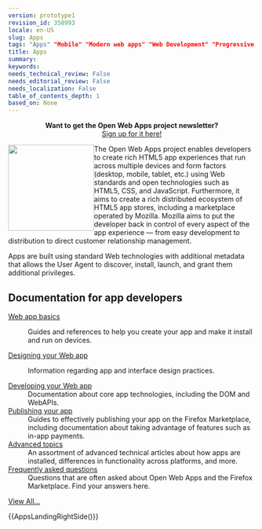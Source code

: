 ```yaml
---
version: prototype1
revision_id: 358993
locale: en-US
slug: Apps
tags: "Apps" "Mobile" "Modern web apps" "Web Development" "Progressive web apps"
title: Apps
summary: 
keywords: 
needs_technical_review: False
needs_editorial_review: False
needs_localization: False
table_of_contents_depth: 1
based_on: None
---
```

<div class="standardSidebar" style="text-align: center;">
  <strong>Want to get the Open Web Apps project newsletter?</strong><br />
  <a href="https://marketplace.firefox.com/developers/#newsletter-signup">Sign up for it here!</a></div>
<p><img alt="" src="https://mdn.mozillademos.org/files/4627/fx-marketplace-icon.png" style="width: 175px; height: 175px; float: left;" />The Open Web Apps project enables developers to create rich HTML5 app experiences that run across multiple devices and form factors (desktop, mobile, tablet, etc.) using Web standards and open technologies such as HTML5, CSS, and JavaScript. Furthermore, it aims to create a rich distributed ecosystem of HTML5 app stores, including a marketplace operated by Mozilla. Mozilla aims to put the developer back in control of every aspect of the app experience — from easy development to distribution to direct customer relationship management.</p>
<p class="endImageWrapping">Apps are built using standard Web technologies with additional metadata that allows the User Agent to discover, install, launch, and grant them additional privileges.</p>
<div class="row topicpage-table">
  <div class="section">
    <h2 class="Documentation" id="Documentation" name="Documentation">Documentation for app developers</h2>
    <dl>
      <dt>
        <a href="/en-US/docs/Apps/Basics">Web app basics</a></dt>
      <dd>
        <p>Guides and references to help you create your app and make it install and run on devices.</p>
      </dd>
      <dt>
        <a href="/en-US/docs/Apps/Design">Designing your Web app</a></dt>
      <dd>
        <p>Information regarding app and interface design practices.</p>
      </dd>
      <dt>
        <a href="/en-US/docs/Apps/Developing">Developing your Web app</a></dt>
      <dd>
        Documentation about core app technologies, including the DOM and WebAPIs.</dd>
      <dt>
        <a href="/en-US/docs/Apps/Publishing">Publishing your app</a></dt>
      <dd>
        Guides to effectively publishing your app on the Firefox Marketplace, including documentation about taking advantage of features such as in-app payments.</dd>
      <dt>
        <a href="/en-US/docs/Apps/Advanced_topics">Advanced topics</a></dt>
      <dd>
        An assortment of advanced technical articles about how apps are installed, differences in functionality across platforms, and more.</dd>
      <dt>
        <a href="/en-US/docs/Apps/FAQs">Frequently asked questions</a></dt>
      <dd>
        Questions that are often asked about Open Web Apps and the Firefox Marketplace. Find your answers here.</dd>
    </dl>
    <p><span class="alllinks"><a href="/en-US/docs/tag/Apps">View All...</a></span></p>
  </div>
  <div class="section">
    <p>{{AppsLandingRightSide()}}</p>
  </div>
</div>

